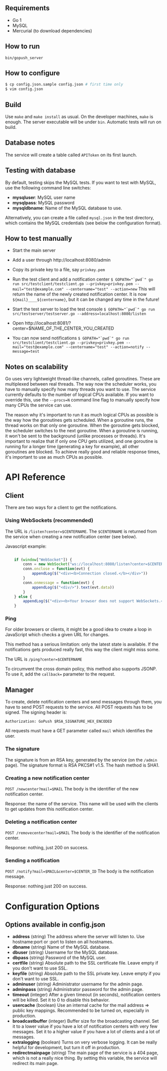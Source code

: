 ## Requirements
* Go 1
* MySQL
* Mercurial (to download dependencies)

## How to run
`bin/gopush_server`

## How to configure
```sh
$ cp config.json.sample config.json # first time only
$ vim config.json
```

## Build
Use `make` and `make install` as usual. On the developer machines, `make` is enough. The server executable will be under `bin`. Automatic tests will run on build.

## Database notes
The service will create a table called `APIToken` on its first launch.

## Testing with database
By default, testing skips the MySQL tests. If you want to test with MySQL, use the following command line switches:

* **mysqluser**: MySQL user name
* **mysqlpass**: MySQL password
* **mysqldbname**: Name of the MySQL database to use.

Alternatively, you can create a file called `mysql.json` in the test directory, which contains the MySQL credentials (see below the configuration format).

## How to test manually
- Start the main server
- Add a user through http://localhost:8080/admin
- Copy its private key to a file, say `privkey.pem`
- Run the test client and add a notification center
```$ GOPATH="`pwd`" go run src/testclient/testclient.go --privkey=privkey.pem --mail="test@example.com" --centername="test" --action=new```
This will return the name of the newly created notification center. It is now `${mail}____${centername}`, but it can be changed any time in the future!

- Start the test server to load the test console
```$ GOPATH="`pwd`" go run src/testserver/testserver.go --address=localhost:8080/listen```
- Open http://localhost:8081/?center=$NAME_OF_THE_CENTER_YOU_CREATED
- You can now send notifications
```$ GOPATH="`pwd`" go run src/testclient/testclient.go --privkey=privkey.pem --mail="test@example.com" --centername="test" --action=notify --message=test```

## Notes on scalability
Go uses very lightweight thread-like channels, called goroutines. These are multiplexed between real threads. The way now the scheduler works, you have to manually specify how many threads you want to use. The service currently defaults to the number of logical CPUs available. If you want to override this, use the `--procs=N` command line flag to manually specify how many CPUs the service can use.

The reason why it's important to run it as much logical CPUs as possible is the way how the goroutines gets scheduled. When a goroutine runs, the thread works on that only one goroutine. When the goroutine gets blocked, the scheduler switches to the next goroutine. When a goroutine is running, it won't be sent to the background (unlike processes or threads). It's important to realize that if only one CPU gets utilized, and one goroutine is running for a longer time (generating a key for example), all other goroutines are blocked. To achieve really good and reliable response times, it's important to use as much CPUs as possible.

# API Reference
## Client 
There are two ways for a client to get the notifications.
### Using WebSockets (recommended)
The URL is `/listen?center=$CENTERNAME`. The `$CENTERNAME` is returned from the service when creating a new notification center (see below).

Javascript example:
```javascript

    if (window["WebSocket"]) {
        conn = new WebSocket("ws://localhost:8080/listen?center=$CENTERNAME");
        conn.onclose = function(evt) {
            appendLog($("<div><b>Connection closed.</b></div>"))
        }
        conn.onmessage = function(evt) {
            appendLog($("<div/>").text(evt.data))
        }
    } else {
        appendLog($("<div><b>Your browser does not support WebSockets.</b></div>"))
    }
```
### Ping
For older browsers or clients, it might be a good idea to create a loop in JavaScript which checks a given URL for changes.

This method has a serious limitation: only the latest state is available. If the notifications gets produced really fast, this way the client might miss some.

The URL is `/ping?center=$CENTERNAME`

To circumvent the cross domain policy, this method also supports JSONP. To use it, add the `callback=` parameter to the request.
## Manager
To create, delete notification centers and send messages through them, you have to send POST requests to the service. All POST requests has to be signed.
The signing header is:

```Authorization: GoPush $RSA_SIGNATURE_HEX_ENCODED```

All requests must have a GET parameter called `mail` which identifies the user.
### The signature
The signature is from an RSA key, generated by the service (on the `/admin` page).
The signature format is RSA PKCS\#1 v1.5. The hash method is SHA1.
### Creating a new notification center
`POST /newcenter?mail=$MAIL` The body is the identifier of the new notification center.

Response: the name of the service. This name will be used with the clients to get updates from this notification center.
### Deleting a notification center
`POST /removecenter?mail=$MAIL` The body is the identifier of the notification center.

Response: nothing, just 200 on success.
### Sending a notification
`POST /notify?mail=$MAIL&center=$CENTER_ID` The body is the notification message.

Response: nothing just 200 on success.

# Configuration Options
## Options available in config.json
* **address** (string)
The address where the server will listen to. Use hostname:port or :port to listen on all hostnames.
* **dbname** (string)
Name of the MySQL database.
* **dbuser** (string)
Username for the MySQL database.
* **dbpass** (string)
Password of the MySQL user.
* **certfile** (string)
Absolute path to the SSL certificate file. Leave empty if you don't want to use SSL.
* **keyfile** (string)
Absolute path to the SSL private key. Leave empty if you don't want to use SSL.
* **adminuser** (string)
Administrator username for the admin page.
* **adminpass** (string)
Administrator password for the admin page.
* **timeout** (integer)
After a given timeout (in seconds), notification centers will be killed. Set it to 0 to disable this behavior.
* **usercache** (boolean)
Use an internal cache for the mail address => public key mappings. Recommended to be turned on, especially in production.
* **broadcastbuffer** (integer)
Buffer size for the broadcasting channel. Set it to a lower value if you have a lot of notification centers with very few messages. Set it to a higher value if you have a lot of clients and a lot of messages.
* **extralogging** (boolean)
Turns on very verbose logging. It can be really helpful for development, but turn it off in production.
* **redirectmainpage** (string)
The main page of the service is a 404 page, which is not a really nice thing. By setting this variable, the service will redirect its main page.